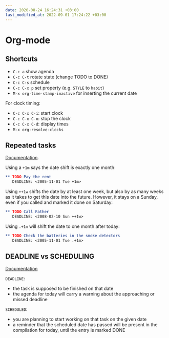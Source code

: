 ```yaml
---
date: 2020-08-24 16:24:31 +03:00
last_modified_at: 2022-09-01 17:24:22 +03:00
---
```


# Org-mode

## Shortcuts

- `C-c a` show agenda
- `C-c C-t` rotate state (change TODO to DONE)
- `C-c C-s` schedule
- `C-c C-x p` set property (e.g. `STYLE` to `habit`)
- `M-x org-time-stamp-inactive` for inserting the current date

For clock timing:

- `C-c C-x C-i`: start clock
- `C-c C-x C-o`: stop the clock
- `C-c C-x C-d`: display times
- `M-x org-resolve-clocks`

## Repeated tasks

[Documentation](https://orgmode.org/manual/Repeated-tasks.html).

Using a `+1m` says the date shift is exactly one month:

```org
** TODO Pay the rent
   DEADLINE: <2005-11-01 Tue +1m>
```

Using `++1w` shifts the date by at least one week, but also by as many
weeks as it takes to get this date into the future. However, it stays
on a Sunday, even if you called and marked it done on Saturday:

```org
** TODO Call Father
   DEADLINE: <2008-02-10 Sun ++1w>
```

Using `.+1m` will shift the date to one month after today:

``` org
** TODO Check the batteries in the smoke detectors
   DEADLINE: <2005-11-01 Tue .+1m>
```

## DEADLINE vs SCHEDULING

[Documentation](https://orgmode.org/manual/Deadlines-and-scheduling.html)

`DEADLINE`: 

- the task is supposed to be finished on that date
- the agenda for today will carry a warning about the approaching or missed deadline

`SCHEDULED`:

- you are planning to start working on that task on the given date
- a reminder that the scheduled date has passed will be present in the compilation for today, until the entry is marked DONE
